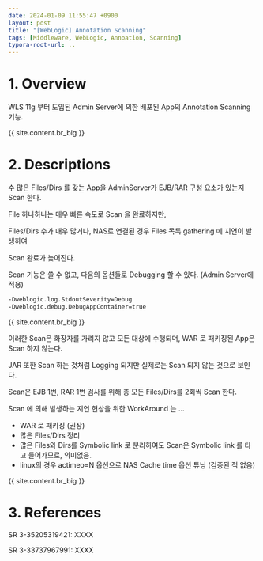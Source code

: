 ```yaml
---
date: 2024-01-09 11:55:47 +0900
layout: post
title: "[WebLogic] Annotation Scanning"
tags: [Middleware, WebLogic, Annoation, Scanning]
typora-root-url: ..
---
```


# 1. Overview
WLS 11g 부터 도입된 Admin Server에 의한 배포된 App의 Annotation Scanning 기능.

{{ site.content.br_big }}

# 2. Descriptions
수 많은 Files/Dirs 를 갖는 App을 AdminServer가 EJB/RAR 구성 요소가 있는지 Scan 한다.

File 하나하나는 매우 빠른 속도로 Scan 을 완료하지만,

Files/Dirs 수가 매우 많거나, NAS로 연결된 경우 Files 목록 gathering 에 지연이 발생하여

Scan 완료가 늦어진다.

Scan 기능은 쓸 수 없고, 다음의 옵션들로 Debugging 할 수 있다. (Admin Server에 적용)

```sh
-Dweblogic.log.StdoutSeverity=Debug
-Dweblogic.debug.DebugAppContainer=true
```

{{ site.content.br_big }}



이러한 Scan은 화장자를 가리지 않고 모든 대상에 수행되며, WAR 로 패키징된 App은 Scan 하지 않는다.

JAR 또한 Scan 하는 것처럼 Logging 되지만 실제로는 Scan 되지 않는 것으로 보인다.

Scan은 EJB 1번, RAR 1번 검사를 위해 총 모든 Files/Dirs를 2회씩 Scan 한다.



Scan 에 의해 발생하는 지연 현상을 위한 WorkAround 는 ...

 - WAR 로 패키징 (권장)
 - 많은 Files/Dirs 정리
 - 많은 Files와 Dirs를 Symbolic link 로 분리하여도 Scan은 Symbolic link 를 타고 들어가므로, 의미없음.
 - linux의 경우 actimeo=N 옵션으로 NAS Cache time 옵션 튜닝 (검증된 적 없음)

{{ site.content.br_big }}

# 3. References

SR 3-35205319421: XXXX

SR 3-33737967991: XXXX
